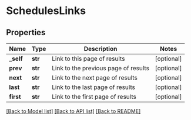 # SchedulesLinks

## Properties
Name | Type | Description | Notes
------------ | ------------- | ------------- | -------------
**_self** | **str** | Link to this page of results | [optional] 
**prev** | **str** | Link to the previous page of results | [optional] 
**next** | **str** | Link to the next page of results | [optional] 
**last** | **str** | Link to the last page of results | [optional] 
**first** | **str** | Link to the first page of results | [optional] 

[[Back to Model list]](../README.md#documentation-for-models) [[Back to API list]](../README.md#documentation-for-api-endpoints) [[Back to README]](../README.md)


